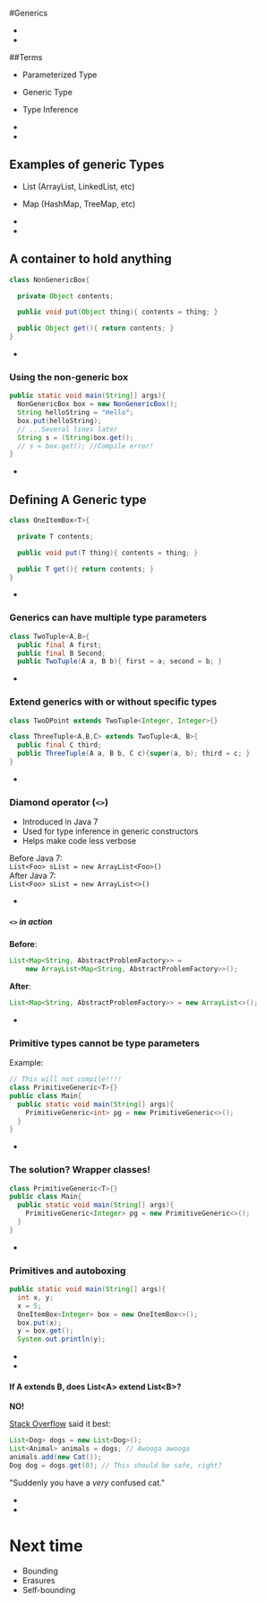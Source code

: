 #Generics

-
-
##Terms

- Parameterized Type
- Generic Type
- Type Inference


-
-
## Examples of generic Types

- List (ArrayList, LinkedList, etc)
- Map (HashMap, TreeMap, etc)


-
-
## A container to hold anything

```Java
class NonGenericBox{

  private Object contents;

  public void put(Object thing){ contents = thing; }

  public Object get(){ return contents; }
}
```

-
### Using the non-generic box

```Java
public static void main(String[] args){
  NonGenericBox box = new NonGenericBox();
  String helloString = "Hello";
  box.put(helloString);
  // ...Several lines later
  String s = (String)box.get();
  // s = box.get(); //Compile error!
}
```

-
## Defining A Generic type

```Java
class OneItemBox<T>{

  private T contents;

  public void put(T thing){ contents = thing; }

  public T get(){ return contents; }
}
```

-
### Generics can have multiple type parameters

```Java
class TwoTuple<A,B>{
  public final A first;
  public final B Second;
  public TwoTuple(A a, B b){ first = a; second = b; }
```

-
### Extend generics with or without specific types

```Java
class TwoDPoint extends TwoTuple<Integer, Integer>{}
```

```Java
class ThreeTuple<A,B,C> extends TwoTuple<A, B>{
  public final C third;
  public ThreeTuple(A a, B b, C c){super(a, b); third = c; }
}
```

-
### Diamond operator (`<>`)

- Introduced in Java 7
- Used for type inference in generic constructors
- Helps make code less verbose

Before Java 7:  
`List<Foo> sList = new ArrayList<Foo>()`  
After Java 7:  
`List<Foo> sList = new ArrayList<>()`

-
##### `<>` in action

**Before**:  
```Java
List<Map<String, AbstractProblemFactory>> =
    new ArrayList<Map<String, AbstractProblemFactory>>();
```

**After**:  
```Java
List<Map<String, AbstractProblemFactory>> = new ArrayList<>();
```

-
### Primitive types cannot be type parameters

Example:

```Java
// This will not compile!!!!
class PrimitiveGeneric<T>{}
public class Main{
  public static void main(String[] args){
    PrimitiveGeneric<int> pg = new PrimitiveGeneric<>();
  }
}
```

-
### The solution? Wrapper classes!

```Java
class PrimitiveGeneric<T>{}
public class Main{
  public static void main(String[] args){
    PrimitiveGeneric<Integer> pg = new PrimitiveGeneric<>();
  }
}
```

-
### Primitives and autoboxing

```Java
public static void main(String[] args){
  int x, y;
  x = 5;
  OneItemBox<Integer> box = new OneItemBox<>();
  box.put(x);
  y = box.get();
  System.out.println(y);
```

-
-
#### If A extends B, does List&lt;A&gt; extend List&lt;B&gt;?

**NO!**

[Stack Overflow](http://stackoverflow.com/a/2745301/3444548) said it best:

```Java
List<Dog> dogs = new List<Dog>();
List<Animal> animals = dogs; // Awooga awooga
animals.add(new Cat());
Dog dog = dogs.get(0); // This should be safe, right?
```

"Suddenly you have a *very* confused cat."


-
-
# Next time

- Bounding
- Erasures
- Self-bounding
